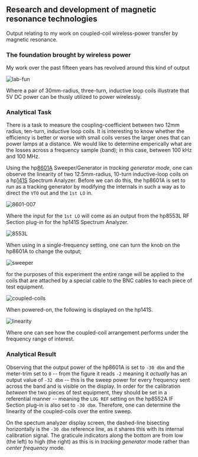 ## Research and development of magnetic resonance technologies

Output relating to my work on coupled-coil wireless-power transfer by magnetic resonance.

### The foundation brought by wireless power

My work over the past fifteen years has revolved around this kind of output

![lab-fun](/img/lab-fun.jpg)

Where a pair of 30mm-radius, three-turn, inductive loop coils illustrate that 5V DC power can be thusly utilized to power wirelessly.

### Analytical Task

There is a task to measure the coupling-coefficient between two 12mm radius, ten-turn, inductive loop coils. It is interesting to know whether the efficiency is better or worse with small coils verses the larger ones that can power lamps at a distance. We would like to determine emperically what are the losses across a frequency sample (band); in this case, between 100 kHz and 100 MHz.

Using the hp[8601A](https://github.com/wireless-power-laboratory/hp8601a) Sweeper/Generator in _tracking generator mode_, one can observe the linearity of two 12.5mm-radius, 10-turn inductive-loop coils on a hp[141S](https://github.com/wireless-power-laboratory/hp141s) Spectrum Analyzer. Before we can do this, the hp8601A is set to run as a tracking generator by modifying the internals in such a way as to direct the `VTO` out and the `1st LO` in.

![8601-007](/img/8601-007.jpg)

Where the input for the `1st LO` will come as an output from the hp8553L RF Section plug-in for the hp141S Spectrum Analyzer. 

![8553L](/img/8553-lo.jpg)

When using in a single-frequency setting, one can turn the knob on the hp8601A to change the output; 

![sweeper](/img/sweeper.jpg)

for the purposes of this experiment the entire range will be applied to the coils that are attached by a special cable to the BNC cables to each piece of test equipment.

![coupled-coils](/img/coupled-coils.jpg)

When powered-on, the following is displayed on the hp141S.

![linearity](/img/linearity.jpg)

Where one can see how the coupled-coil arrangement performs under the frequency range of interest.

### Analytical Result

Observing that the output power of the hp8601A is set to `-30 dbm` and the meter-trim set to `0` -- from the figure it reads `-2` meaning it _actually_ has an output value of `-32 dbm` -- this is the sweep power for every frequency sent across the band and is visible on the display. In order for the calibration _between_ the two pieces of test equipment, they should be set in a referential manner -- meaning the `LOG REF` setting on the hp8552A IF Section plug-in is also set to `-30 dbm`. Therefore, one can determine the linearity of the coupled-coils over the entire sweep.

On the spectum analyzer display screen, the dashed-line bisecting horizontally is the `-30 dbm` reference line, as it shares this with its internal calibration signal. The graticule indicators along the bottom are from low (the left) to high (the right) as this is in _tracking generator_ mode rather than _center frequency_ mode. 
